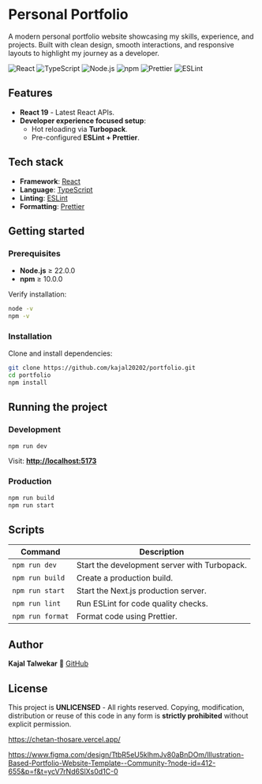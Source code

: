 # Personal Portfolio

A modern personal portfolio website showcasing my skills, experience, and projects. Built with clean design, smooth interactions, and responsive layouts to highlight my journey as a developer.

![React](https://img.shields.io/badge/React-19-61dafb?logo=react&logoColor=black)
![TypeScript](https://img.shields.io/badge/TypeScript-5-blue?logo=typescript)
![Node.js](https://img.shields.io/badge/node-%3E%3D22.0.0-green?logo=node.js&logoColor=white)
![npm](https://img.shields.io/badge/npm-%3E%3D10.0.0-red?logo=npm&logoColor=white)
![Prettier](https://img.shields.io/badge/Prettier-enabled-orange?logo=prettier)
![ESLint](https://img.shields.io/badge/ESLint-enabled-purple?logo=eslint)

## Features

- **React 19** - Latest React APIs.
- **Developer experience focused setup**:
    - Hot reloading via **Turbopack**.
    - Pre-configured **ESLint + Prettier**.

## Tech stack

- **Framework**: [React](https://react.dev/)
- **Language**: [TypeScript](https://www.typescriptlang.org/)
- **Linting**: [ESLint](https://eslint.org/)
- **Formatting**: [Prettier](https://prettier.io/)

## Getting started

### Prerequisites

- **Node.js** ≥ 22.0.0
- **npm** ≥ 10.0.0

Verify installation:

```bash
node -v
npm -v
```

### Installation

Clone and install dependencies:

```bash
git clone https://github.com/kajal20202/portfolio.git
cd portfolio
npm install
```

## Running the project

### Development

```bash
npm run dev
```

Visit: **[http://localhost:5173](http://localhost:5173)**

### Production

```bash
npm run build
npm run start
```

## Scripts

| Command          | Description                                  |
| ---------------- | -------------------------------------------- |
| `npm run dev`    | Start the development server with Turbopack. |
| `npm run build`  | Create a production build.                   |
| `npm run start`  | Start the Next.js production server.         |
| `npm run lint`   | Run ESLint for code quality checks.          |
| `npm run format` | Format code using Prettier.                  |

## Author

**Kajal Talwekar**
🔗 [GitHub](https://github.com/kajal20202)

## License

This project is **UNLICENSED** - All rights reserved.
Copying, modification, distribution or reuse of this code in any form is **strictly prohibited** without explicit permission.

https://chetan-thosare.vercel.app/

https://www.figma.com/design/TtbR5eU5klhmJv80aBnDOm/Illustration-Based-Portfolio-Website-Template--Community-?node-id=412-655&p=f&t=ycV7rNd6SlXs0d1C-0
